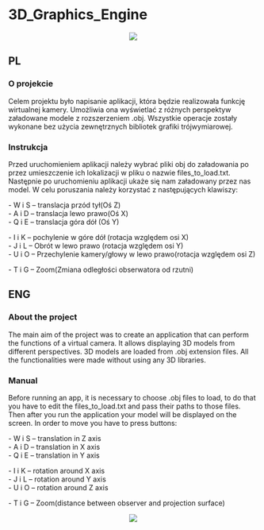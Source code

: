 # 3D_Graphics_Engine

<p align="center">
  <img src="https://user-images.githubusercontent.com/49727204/107408128-d27a2f80-6b0a-11eb-90b8-fe05dd65d265.gif">
</p>


## PL

### O projekcie

Celem projektu było napisanie aplikacji, która będzie realizowała funkcję wirtualnej kamery. Umożliwia ona wyświetlać z różnych perspektyw załadowane modele z rozszerzeniem .obj. Wszystkie operacje zostały wykonane bez użycia zewnętrznych bibliotek grafiki trójwymiarowej.

### Instrukcja 

Przed uruchomieniem aplikacji należy wybrać pliki obj do załadowania po przez umieszczenie ich lokalizacji w pliku o nazwie files_to_load.txt. Następnie po uruchomieniu aplikacji ukaże się nam załadowany przez nas model. W celu poruszania należy korzystać z następujących klawiszy:

\- W i S – translacja przód tył(Oś Z)<br>
\- A i D – translacja lewo prawo(Oś X)<br>
\- Q i E – translacja góra dół (Oś Y)<br>

\- I i K – pochylenie w góre dół (rotacja względem osi X)<br>
\- J i L – Obrót w lewo prawo (rotacja względem osi Y)<br>
\- U i O – Przechylenie kamery/głowy w lewo prawo(rotacja względem osi Z)<br>

\- T i G – Zoom(Zmiana odległości obserwatora od rzutni) 

## ENG

### About the project 

The main aim of the project was to create an application that can perform the functions of a virtual camera. It allows displaying 3D models from different perspectives. 3D models are loaded from .obj extension files. All the functionalities were made without using any 3D libraries. 

### Manual 
Before running an app, it is necessary to choose .obj files to load, to do that you have to edit the files_to_load.txt and pass their paths to those files. Then after you run the application your model will be displayed on the screen. In order to move you have to press buttons:

\- W i S – translation in Z axis<br>
\- A i D – translation in X axis<br>
\- Q i E – translation in Y axis<br>

\- I i K – rotation around X axis<br>
\- J i L – rotation around Y axis<br>
\- U i O – rotation around Z axis<br>

\- T i G – Zoom(distance between observer and projection surface) 

<p align="center">
  <img src="https://user-images.githubusercontent.com/49727204/107413848-8c749a00-6b11-11eb-9961-8ae169c15a26.png">
</p>

